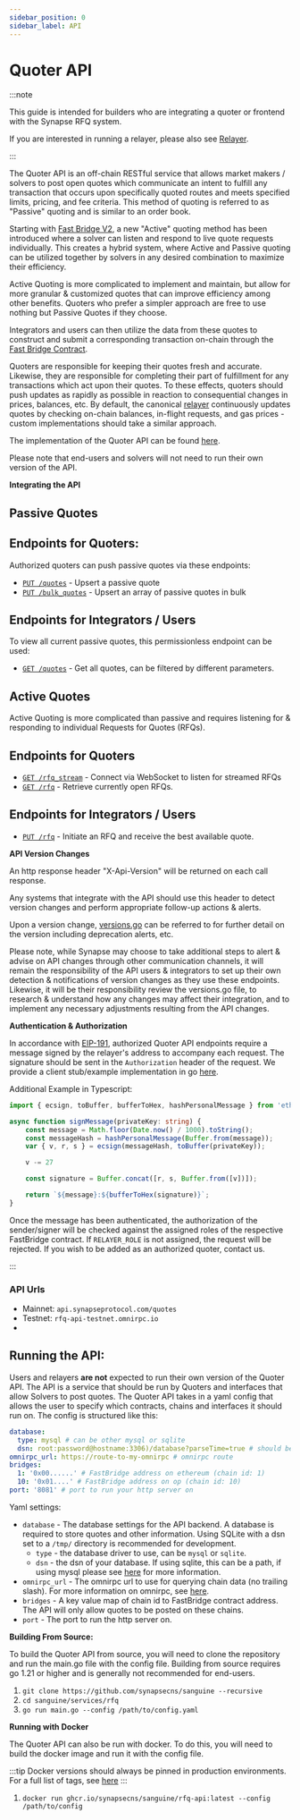 ```yaml
---
sidebar_position: 0
sidebar_label: API
---
```


# Quoter API

:::note

This guide is intended for builders who are integrating a quoter or frontend with the Synapse RFQ system.

If you are interested in running a relayer, please also see [Relayer](../Relayer).

:::

The Quoter API is an off-chain RESTful service that allows market makers / solvers to post open quotes which communicate an intent to fulfill any transaction that occurs upon specifically quoted routes and meets specified limits, pricing, and fee criteria. This method of quoting is referred to as "Passive" quoting and is similar to an order book.

Starting with [Fast Bridge V2](https://vercel-rfq-docs.vercel.app/contracts/FastBridgeV2.sol/contract.FastBridgeV2.html), a new "Active" quoting method has been introduced where a solver can listen and respond to live quote requests individually. This creates a hybrid system, where Active and Passive quoting can be utilized together by solvers in any desired combination to maximize their efficiency.

Active Quoting is more complicated to implement and maintain, but allow for more granular & customized quotes that can improve efficiency among other benefits. Quoters who prefer a simpler approach are free to use nothing but Passive Quotes if they choose.

Integrators and users can then utilize the data from these quotes to construct and submit a corresponding transaction on-chain through the [Fast Bridge Contract](https://vercel-rfq-docs.vercel.app/contracts/FastBridge.sol/contract.FastBridge.html).

Quoters are responsible for keeping their quotes fresh and accurate. Likewise, they are responsible for completing their part of fulfillment for any transactions which act upon their quotes. To these effects, quoters should push updates as rapidly as possible in reaction to consequential changes in prices, balances, etc. By default, the canonical [relayer](../Relayer) continuously updates quotes by checking on-chain balances, in-flight requests, and gas prices - custom implementations should take a similar approach.

The implementation of the Quoter API can be found [here](https://github.com/synapsecns/sanguine/tree/master/services/rfq/api).

Please note that end-users and solvers will not need to run their own version of the API.


**Integrating the API**

## Passive Quotes

  ## Endpoints for Quoters:

  Authorized quoters can push passive quotes via these endpoints:

  - [`PUT /quotes`](./upsert-quote.api.mdx) - Upsert a passive quote
  - [`PUT /bulk_quotes`](./upsert-quotes.api.mdx) - Upsert an array of passive quotes in bulk

  ## Endpoints for Integrators / Users

  To view all current passive quotes, this permissionless endpoint can be used:

  - [`GET /quotes`](./get-quotes.api.mdx) - Get all quotes, can be filtered by different parameters.



## Active Quotes

  Active Quoting is more complicated than passive and requires listening for & responding to individual Requests for Quotes (RFQs).

  ## Endpoints for Quoters

  - [`GET /rfq_stream`](./rfq-stream.api.mdx) - Connect via WebSocket to listen for streamed RFQs
  - [`GET /rfq`](./get-rfq-request.api.mdx) - Retrieve currently open RFQs.

  ## Endpoints for Integrators / Users

  - [`PUT /rfq`](./put-rfq-request.api.mdx) - Initiate an RFQ and receive the best available quote.



**API Version Changes**

An http response header "X-Api-Version" will be returned on each call response.

Any systems that integrate with the API should use this header to detect version changes and perform appropriate follow-up actions & alerts.

Upon a version change, [versions.go](https://github.com/synapsecns/sanguine/blob/master/services/rfq/api/rest/versions.go) can be referred to for further detail on the version including deprecation alerts, etc.

Please note, while Synapse may choose to take additional steps to alert & advise on API changes through other communication channels, it will remain the responsibility of the API users & integrators to set up their own detection & notifications of version changes as they use these endpoints. Likewise, it will be their responsibility review the versions.go file, to research & understand how any changes may affect their integration, and to implement any necessary adjustments resulting from the API changes.

**Authentication & Authorization**

In accordance with [EIP-191](https://eips.ethereum.org/EIPS/eip-191), authorized Quoter API endpoints require a message signed by the relayer's address to accompany each request. The signature should be sent in the `Authorization` header of the request. We provide a client stub/example implementation in go [here](https://pkg.go.dev/github.com/synapsecns/sanguine/services/rfq@v0.13.3/api/client).

Additional Example in Typescript:

  ```typescript
  import { ecsign, toBuffer, bufferToHex, hashPersonalMessage } from 'ethereumjs-util';

  async function signMessage(privateKey: string) {
      const message = Math.floor(Date.now() / 1000).toString();
      const messageHash = hashPersonalMessage(Buffer.from(message));
      var { v, r, s } = ecsign(messageHash, toBuffer(privateKey));

      v -= 27

      const signature = Buffer.concat([r, s, Buffer.from([v])]);

      return `${message}:${bufferToHex(signature)}`;
  }
  ```

Once the message has been authenticated, the authorization of the sender/signer will be checked against the assigned roles of the respective FastBridge contract. If `RELAYER_ROLE` is not assigned, the request will be rejected. If you wish to be added as an authorized quoter, contact us.

:::

### API Urls

 - Mainnet: `api.synapseprotocol.com/quotes`
 - Testnet: `rfq-api-testnet.omnirpc.io`
 -

## Running the API:

Users and relayers **are not** expected to run their own version of the Quoter API. The API is a service that should be run by Quoters and interfaces that allow Solvers to post quotes. The Quoter API takes in a yaml config that allows the user to specify which contracts, chains and interfaces it should run on. The config is structured like this:

```yaml
database:
  type: mysql # can be other mysql or sqlite
  dsn: root:password@hostname:3306)/database?parseTime=true # should be the dsn of your database. If using sqlite, this can be a path
omnirpc_url: https://route-to-my-omnirpc # omnirpc route
bridges:
  1: '0x00......' # FastBridge address on ethereum (chain id: 1)
  10: '0x01....' # FastBridge address on op (chain id: 10)
port: '8081' # port to run your http server on
```

Yaml settings:

- `database` - The database settings for the API backend. A database is required to store quotes and other information. Using SQLite with a dsn set to a `/tmp/` directory is recommended for development.
  - `type` - the database driver to use, can be `mysql` or `sqlite`.
  - `dsn` - the dsn of your database. If using sqlite, this can be a path, if using mysql please see [here](https://dev.mysql.com/doc/connector-odbc/en/connector-odbc-configuration.html) for more information.
- `omnirpc_url` - The omnirpc url to use for querying chain data (no trailing slash). For more information on omnirpc, see [here](/docs/Services/Omnirpc).
- `bridges` - A key value map of chain id to FastBridge contract address. The API will only allow quotes to be posted on these chains.
- `port` - The port to run the http server on.

**Building From Source:**

To build the Quoter API from source, you will need to clone the repository and run the main.go file with the config file. Building from source requires go 1.21 or higher and is generally not recommended for end-users.

1. `git clone https://github.com/synapsecns/sanguine --recursive`
2. `cd sanguine/services/rfq`
3. `go run main.go --config /path/to/config.yaml`

**Running with Docker**

The Quoter API can also be run with docker. To do this, you will need to build the docker image and run it with the config file.

:::tip
Docker versions should always be pinned in production environments. For a full list of tags, see [here](https://github.com/synapsecns/sanguine/pkgs/container/sanguine%2Frfq-api)
:::

1. `docker run ghcr.io/synapsecns/sanguine/rfq-api:latest --config /path/to/config`
